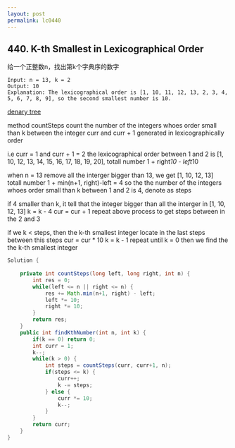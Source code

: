 ```yaml
---
layout: post
permalink: lc0440 
---
```


## 440. K-th Smallest in Lexicographical Order

给一个正整数n，找出第k个字典序的数字

    Input: n = 13, k = 2
    Output: 10
    Explanation: The lexicographical order is [1, 10, 11, 12, 13, 2, 3, 4, 5, 6, 7, 8, 9], so the second smallest number is 10.

[denary tree](https://leetcode.com/problems/k-th-smallest-in-lexicographical-order/discuss/92242/ConciseEasy-to-understand-Java-5ms-solution-with-Explaination)



method countSteps count the number of the integers whoes order small than k between the integer curr and curr + 1 generated in lexicographically order

i.e
curr = 1 and curr + 1 = 2
the lexicographical order between 1 and 2 is [1, 10, 12, 13, 14, 15, 16, 17, 18, 19, 20], totall number 1 + right*10 - left*10

when n = 13 remove all the interger bigger than 13, we get [1, 10, 12, 13] totall number 1 + min(n+1, right)-left = 4
so the the number of the integers whoes order small than k between 1 and 2 is 4, denote as steps

if 4 smaller than k, it tell that the integer bigger than all the interger in [1, 10, 12, 13]
k = k - 4
cur = cur + 1
repeat above process to get steps between in the 2 and 3

if we k < steps, then the k-th smallest integer locate in the last steps between this steps
cur = cur * 10
k = k - 1
repeat until k = 0
then we find the the k-th smallest integer
```java
Solution {
    
    private int countSteps(long left, long right, int n) {
        int res = 0;
        while(left <= n || right <= n) {
            res += Math.min(n+1, right) - left;
            left *= 10;
            right *= 10;
        }
        return res;
    }
    public int findKthNumber(int n, int k) {
        if(k == 0) return 0;
        int curr = 1;
        k--;
        while(k > 0) {
            int steps = countSteps(curr, curr+1, n);
            if(steps <= k) {
                curr++;
                k -= steps;
            } else {
                curr *= 10;
                k--;
            }
        }
        return curr;
    }
}
```